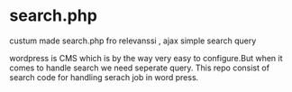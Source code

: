 # search.php
custum made search.php fro relevanssi , ajax simple search query

wordpress is CMS which is by the way very easy to configure.But when it comes to handle search we need seperate query. This repo consist of search code for handling serach job in word press.
